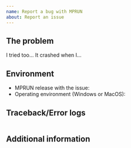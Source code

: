 ```yaml
---
name: Report a bug with MPRUN
about: Report an issue
---
```

<!-- READ THIS FIRST:
  - Make sure you are running the latest version of MPRUN before reporting an issue: https://github.com/ktechhydle/mprun_repo/releases
  - Provide as many details as possible if you are developing. Paste logs, configuration samples and/or code into the backticks.
  - If you are user, thanks for using MPRUN. You can still use these instructions, just skip over developer related stuff.
  
DO NOT DELETE ANY TEXT from this template! Otherwise, your issue may be closed without comment.
-->

## The problem
<!-- 
  Describe the issue you are experiencing here to communicate to the developers.
  Tell us what you were trying to do and what happened instead.
-->

I tried too... It crashed when I...

## Environment
<!--
  Provide details about the versions you are using, which helps us to reproduce
  and find the issue quickly.
-->

- MPRUN release with the issue: <YOUR VERSION HERE>
- Operating environment (Windows or MacOS): <YOUR OPERATING SYSTEM HERE>

## Traceback/Error logs
<!--
  If you come across any error dialogs, please provide them.
-->

```shell

```

## Additional information
<!--
  This is optional.
-->